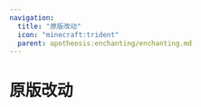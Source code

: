 ```yaml
---
navigation:
  title: "原版改动"
  icon: "minecraft:trident"
  parent: apotheosis:enchanting/enchanting.md
---
```


# 原版改动

<SubPages />
